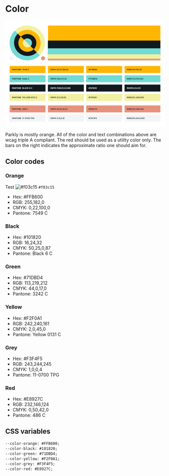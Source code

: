 # Color

![Parkly color examples](parkly_color_for_documentation.jpg)

Parkly is mostly orange. All of the color and text combinations above are wcag triple A compliant. The red should be used as a utility color only. The bars on the right indicates the approximate ratio one should aim for.

## Color codes

### Orange

Test
![#f03c15](https://placehold.co/20/f03c15) `#f03c15`

- Hex: #FFB600
- RGB: 255,182,0
- CMYK: 0,22,100,0
- Pantone: 7549 C

### Black
- Hex: #101820
- RGB: 16,24,32
- CMYK: 50,25,0,87
- Pantone: Black 6 C

### Green
- Hex: #71DBD4
- RGB: 113,219,212
- CMYK: 44,0,17,0
- Pantone: 3242 C

### Yellow
- Hex: #F2F0A1
- RGB: 242,240,161
- CMYK: 2,0,45,0
- Pantone: Yellow 0131 C

### Grey
- Hex: #F3F4F5
- RGB: 243,244,245
- CMYK: 1,0,0,4
- Pantone: 11-0700 TPG

### Red
- Hex: #E8927C
- RGB: 232,146,124
- CMYK: 0,50,42,0
- Pantone: 486 C

## CSS variables

```
--color-orange: #FFB600;
--color-black: #101820;
--color-green: #71DBD4;
--color-yellow: #F2F0A1;
--color-grey: #F3F4F5;
--color-red: #E8927C;
```
